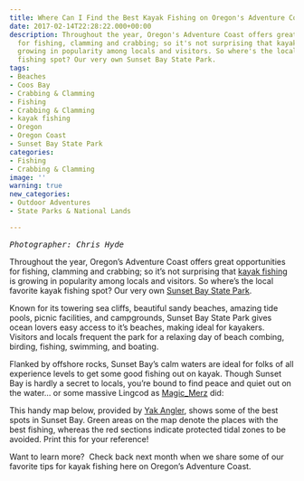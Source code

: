 ```yaml
---
title: Where Can I Find the Best Kayak Fishing on Oregon's Adventure Coast?
date: 2017-02-14T22:28:22.000+00:00
description: Throughout the year, Oregon's Adventure Coast offers great opportunities
  for fishing, clamming and crabbing; so it's not surprising that kayak fishing is
  growing in popularity among locals and visitors. So where's the local favorite kayak
  fishing spot? Our very own Sunset Bay State Park.
tags:
- Beaches
- Coos Bay
- Crabbing & Clamming
- Fishing
- Crabbing & Clamming
- kayak fishing
- Oregon
- Oregon Coast
- Sunset Bay State Park
categories:
- Fishing
- Crabbing & Clamming
image: ''
warning: true
new_categories:
- Outdoor Adventures
- State Parks & National Lands

---
```

<pre><em>Photographer: Chris Hyde</em></pre>

Throughout the year, Oregon’s Adventure Coast offers great opportunities for fishing, clamming and crabbing; so it’s not surprising that <a href="/activities/category/kayaking/" target="_blank">kayak fishing </a>is growing in popularity among locals and visitors. So where’s the local favorite kayak fishing spot? Our very own [Sunset Bay State Park](https://stateparks.oregon.gov/index.cfm?do=park.profile&parkId=70).

Known for its towering sea cliffs, beautiful sandy beaches, amazing tide pools, picnic facilities, and campgrounds, Sunset Bay State Park gives ocean lovers easy access to it’s beaches, making ideal for kayakers. Visitors and locals frequent the park for a relaxing day of beach combing, birding, fishing, swimming, and boating.

Flanked by offshore rocks, Sunset Bay’s calm waters are ideal for folks of all experience levels to get some good fishing out on kayak. Though Sunset Bay is hardly a secret to locals, you’re bound to find peace and quiet out on the water… or some massive Lingcod as <a class="g-hovercard yt-uix-sessionlink       spf-link " href="https://www.youtube.com/channel/UC3lYhvYZe-avdR1SLvyOmiQ" data-sessionlink="itct=CDIQ4TkiEwiDt5filfLRAhXJ134KHYrFB4go-B0" data-ytid="UC3lYhvYZe-avdR1SLvyOmiQ">Magic_Merz</a> did:

This handy map below, provided by <a href="http://www.yakangler.com/kayak-fishing-techniques/item/1347-how-to-kayak-fish-the-oregon-coast-pt-4-sunset-bay" target="_blank">Yak Angler</a>, shows some of the best spots in Sunset Bay. Green areas on the map denote the places with the best fishing, whereas the red sections indicate protected tidal zones to be avoided. Print this for your reference!

Want to learn more?  Check back next month when we share some of our favorite tips for kayak fishing here on Oregon’s Adventure Coast.